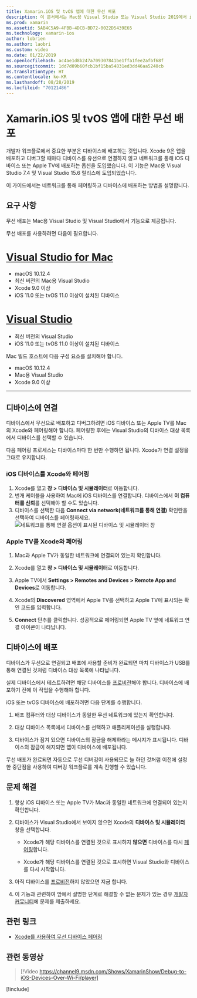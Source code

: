 ```yaml
---
title: Xamarin.iOS 및 tvOS 앱에 대한 무선 배포
description: 이 문서에서는 Mac용 Visual Studio 또는 Visual Studio 2019에서 iOS 디바이스에 Xamarin.iOS 앱을 무선으로 배포하는 방법을 설명합니다.
ms.prod: xamarin
ms.assetid: 5AB4C5A9-4FBB-4DCB-BD72-0022D5439E65
ms.technology: xamarin-ios
author: lobrien
ms.author: laobri
ms.custom: video
ms.date: 01/22/2019
ms.openlocfilehash: ac4ae1d8b247a709307841be1ffa1fee2afbf68f
ms.sourcegitcommit: 1dd7d09b60fcb1bf15ba54831ed3dd46aa5240cb
ms.translationtype: HT
ms.contentlocale: ko-KR
ms.lasthandoff: 08/28/2019
ms.locfileid: "70121486"
---
```

# <a name="wireless-deployment-for-xamarinios-and-tvos-apps"></a>Xamarin.iOS 및 tvOS 앱에 대한 무선 배포

개발자 워크플로에서 중요한 부분은 디바이스에 배포하는 것입니다. Xcode 9은 앱을 배포하고 디버그할 때마다 디바이스를 유선으로 연결하지 않고 네트워크를 통해 iOS 디바이스 또는 Apple TV에 배포하는 옵션을 도입했습니다. 이 기능은 Mac용 Visual Studio 7.4 및 Visual Studio 15.6 릴리스에 도입되었습니다.

이 가이드에서는 네트워크를 통해 페어링하고 디바이스에 배포하는 방법을 설명합니다.

## <a name="requirements"></a>요구 사항

무선 배포는 Mac용 Visual Studio 및 Visual Studio에서 기능으로 제공됩니다.

무선 배포를 사용하려면 다음이 필요합니다.

# <a name="visual-studio-for-mactabmacos"></a>[Visual Studio for Mac](#tab/macos)

- macOS 10.12.4
- 최신 버전의 Mac용 Visual Studio
- Xcode 9.0 이상
- iOS 11.0 또는 tvOS 11.0 이상이 설치된 디바이스

# <a name="visual-studiotabwindows"></a>[Visual Studio](#tab/windows)

- 최신 버전의 Visual Studio
- iOS 11.0 또는 tvOS 11.0 이상이 설치된 디바이스

Mac 빌드 호스트에 다음 구성 요소를 설치해야 합니다.

- macOS 10.12.4
- Mac용 Visual Studio
- Xcode 9.0 이상

-----

## <a name="connecting-a-device"></a>디바이스에 연결

디바이스에서 무선으로 배포하고 디버그하려면 iOS 디바이스 또는 Apple TV를 Mac의 Xcode와 페어링해야 합니다. 페어링한 후에는 Visual Studio의 디바이스 대상 목록에서 디바이스를 선택할 수 있습니다. 

다음 페어링 프로세스는 디바이스마다 한 번만 수행하면 됩니다. Xcode가 연결 설정을 그대로 유지합니다.

<a name="pair" />

### <a name="pairing-an-ios-device-with-xcode"></a>iOS 디바이스를 Xcode와 페어링

1. Xcode를 열고 **창 &gt; 디바이스 및 시뮬레이터**로 이동합니다.
2. 번개 케이블을 사용하여 Mac에 iOS 디바이스를 연결합니다. 디바이스에서 **이 컴퓨터를 신뢰**를 선택해야 할 수도 있습니다.
3. 디바이스를 선택한 다음 **Connect via network(네트워크를 통해 연결)** 확인란을 선택하여 디바이스를 페어링하세요.  ![네트워크를 통해 연결 옵션이 표시된 디바이스 및 시뮬레이터 창](wireless-deployment-images/image2.png)

### <a name="pairing-an-apple-tv-with-xcode"></a>Apple TV를 Xcode와 페어링

1. Mac과 Apple TV가 동일한 네트워크에 연결되어 있는지 확인합니다.

2. Xcode를 열고 **창 &gt; 디바이스 및 시뮬레이터**로 이동합니다.

3. Apple TV에서 **Settings > Remotes and Devices > Remote App and Devices**로 이동합니다.

4. Xcode의 **Discovered** 영역에서 Apple TV를 선택하고 Apple TV에 표시되는 확인 코드를 입력합니다.

5. **Connect** 단추를 클릭합니다. 성공적으로 페어링되면 Apple TV 옆에 네트워크 연결 아이콘이 나타납니다.

## <a name="deploy-to-a-device"></a>디바이스에 배포

디바이스가 무선으로 연결되고 배포에 사용할 준비가 완료되면 마치 디바이스가 USB를 통해 연결된 것처럼 디바이스 대상 목록에 나타납니다.

실제 디바이스에서 테스트하려면 해당 디바이스를 [프로비전](~/ios/get-started/installation/device-provisioning/index.md)해야 합니다. 디바이스에 배포하기 전에 이 작업을 수행해야 합니다. 

iOS 또는 tvOS 디바이스에 배포하려면 다음 단계를 수행합니다.

1. 배포 컴퓨터와 대상 디바이스가 동일한 무선 네트워크에 있는지 확인합니다. 

2. 대상 디바이스 목록에서 디바이스를 선택하고 애플리케이션을 실행합니다.

3. 디바이스가 잠겨 있으면 디바이스의 잠금을 해제하라는 메시지가 표시됩니다. 디바이스의 잠금이 해지되면 앱이 디바이스에 배포됩니다.

무선 배포가 완료되면 자동으로 무선 디버깅이 사용되므로 늘 하던 것처럼 이전에 설정한 중단점을 사용하여 디버깅 워크플로를 계속 진행할 수 있습니다.

## <a name="troubleshooting"></a>문제 해결

1. 항상 iOS 디바이스 또는 Apple TV가 Mac과 동일한 네트워크에 연결되어 있는지 확인합니다.

2. 디바이스가 Visual Studio에서 보이지 않으면 Xcode의 **디바이스 및 시뮬레이터** 창을 선택합니다. 

    - Xcode가 해당 디바이스를 연결된 것으로 표시하지 **않으면** 디바이스를 다시 [페어링](#pair)합니다.

    - Xcode가 해당 디바이스를 연결된 것으로 표시하면 Visual Studio와 디바이스를 다시 시작합니다.

3. 아직 디바이스를 [프로비전](~/ios/get-started/installation/device-provisioning/index.md)하지 않았으면 지금 합니다.

4. 이 기능과 관련하여 앞에서 설명한 단계로 해결할 수 없는 문제가 있는 경우 [개발자 커뮤니티](https://developercommunity.visualstudio.com/spaces/41/index.html)에 문제를 제출하세요.

## <a name="related-links"></a>관련 링크

- [Xcode를 사용하여 무선 디바이스 페어링](https://help.apple.com/xcode/mac/9.0/index.html?localePath=en.lproj#/devbc48d1bad)

## <a name="related-video"></a>관련 동영상

> [!Video https://channel9.msdn.com/Shows/XamarinShow/Debug-to-iOS-Devices-Over-Wi-Fi/player]

[!include[](~/essentials/includes/xamarin-show-essentials.md)]
